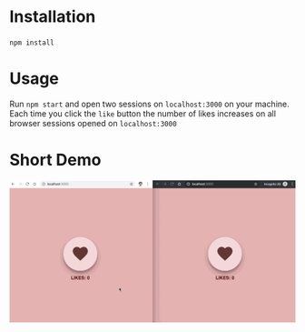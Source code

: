 # Installation

`npm install`

# Usage

Run `npm start` and open two sessions on `localhost:3000` on your machine.
Each time you click the `like` button the number of likes increases on all browser sessions opened on `localhost:3000`

# Short Demo

[![](https://github.com/Nikoltod/rta-node/blob/master/demo.gif)](https://github.com/Nikoltod/rta-node/blob/master/demo.gif "Showcase of the real time app.")